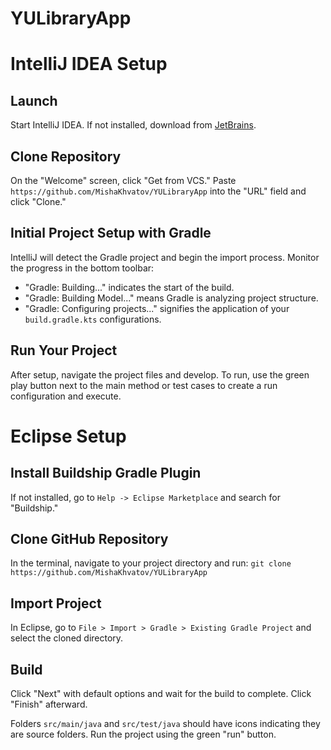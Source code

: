 # YULibraryApp

# IntelliJ IDEA Setup

## Launch

Start IntelliJ IDEA. If not installed, download from [JetBrains](https://www.jetbrains.com/idea/download/).

## Clone Repository

On the "Welcome" screen, click "Get from VCS." Paste `https://github.com/MishaKhvatov/YULibraryApp` into the "URL" field
and click "Clone."

## Initial Project Setup with Gradle

IntelliJ will detect the Gradle project and begin the import process. Monitor the progress in the bottom toolbar:

- "Gradle: Building..." indicates the start of the build.
- "Gradle: Building Model..." means Gradle is analyzing project structure.
- "Gradle: Configuring projects..." signifies the application of your `build.gradle.kts` configurations.

## Run Your Project

After setup, navigate the project files and develop. To run, use the green play button next to the main method or test
cases to create a run configuration and execute.

# Eclipse Setup

## Install Buildship Gradle Plugin

If not installed, go to `Help -> Eclipse Marketplace` and search for "Buildship."

## Clone GitHub Repository

In the terminal, navigate to your project directory and run:
`git clone https://github.com/MishaKhvatov/YULibraryApp`

## Import Project

In Eclipse, go to `File > Import > Gradle > Existing Gradle Project` and select the cloned directory.

## Build

Click "Next" with default options and wait for the build to complete. Click "Finish" afterward.

Folders `src/main/java` and `src/test/java` should have icons indicating they are source folders. Run the project using
the green "run" button.
